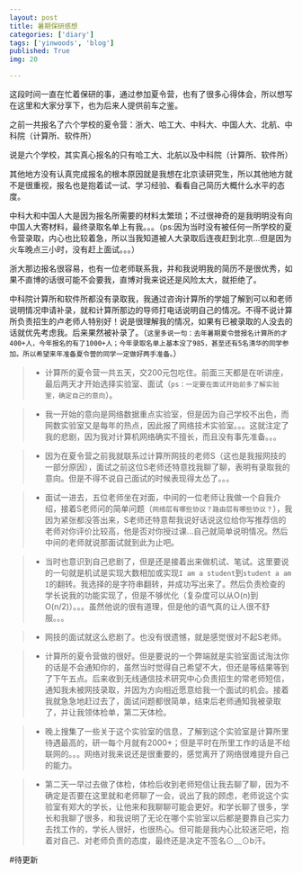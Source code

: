 ```yaml
---
layout: post
title: 暑期保研感想
categories: ['diary']
tags: ['yinwoods', 'blog']
published: True
img: 20

---
```


这段时间一直在忙着保研的事，通过参加夏令营，也有了很多心得体会，所以想写在这里和大家分享下，也为后来人提供前车之鉴。

之前一共报名了六个学校的夏令营：浙大、哈工大、中科大、中国人大、北航、中科院（计算所、软件所）

说是六个学校，其实真心报名的只有哈工大、北航以及中科院（计算所、软件所）

其他地方没有认真完成报名的根本原因就是我想在北京读研究生，所以其他地方就不是很重视，报名也是抱着试一试、学习经验、看看自己简历大概什么水平的态度。

中科大和中国人大是因为报名所需要的材料太繁琐；不过很神奇的是我明明没有向中国人大寄材料，最终录取名单上有我。。。（ps:因为当时没有被任何一所学校的夏令营录取，内心也比较着急，所以当我知道被人大录取后连夜赶到北京...但是因为火车晚点三小时，没有赶上面试。。。）

浙大那边报名很容易，也有一位老师联系我，并和我说明我的简历不是很优秀，如果不直博的话很可能不会要我，直博对我来说还是风险太大，就拒绝了。

中科院计算所和软件所都没有录取我，我通过咨询计算所的学姐了解到可以和老师说明情况申请补录，就和计算所那边的导师打电话说明自己的情况。不得不说计算所负责招生的卢老师人特别好！说是很理解我的情况，如果有已被录取的人没去的话就优先考虑我。后来果然被补录了。（`这里多说一句：去年暑期夏令营报名计算所的才400+人，今年报名的有了1000+人；今年录取名单上基本没了985，甚至还有5名清华的同学参加。所以希望来年准备夏令营的同学一定做好两手准备。`）

>	- 计算所的夏令营一共五天，交200元包吃住。前面三天都是在听讲座，最后两天才开始选择实验室、面试（`ps：一定要在面试开始前多了解实验室，确定自己的意向`）。

>	- 我一开始的意向是网络数据重点实验室，但是因为自己学校不出色，而网数实验室又是每年的热点，因此报了网络技术实验室。。。这就注定了我的悲剧，因为我对计算机网络确实不擅长，而且没有事先准备。。。

>	- 因为在夏令营之前我就联系过计算所网技的老师S（这也是我报网技的一部分原因），面试之前这位S老师还特意找我聊了聊，表明有录取我的意向。但是不得不说自己面试的时候表现得太怂了。。。

>	- 面试一进去，五位老师坐在对面，中间的一位老师让我做一个自我介绍，接着S老师问的简单问题（`网络层有哪些协议？路由层有哪些协议？`），我因为紧张都没答出来，S老师还特意帮我说好话说这位给你写推荐信的老师对你评价比较高，他是否对你授过课...自己就简单说明情况。然后中间的老师就说那面试就到此为止吧。

>	- 当时也意识到自己悲剧了，但是还是接着出来做机试、笔试。这里要说的一句就是机试是实现大数相加或实现`I am a student`到`student a am I`的翻转。我选择的是字符串翻转，并成功写出来了。然后负责检查的学长说我的功能实现了，但是不够优化（复杂度可以从O(n)到O(n/2)）。。。虽然他说的很有道理，但是他的语气真的让人很不舒服。。。

>	- 网技的面试就这么悲剧了。也没有很遗憾，就是感觉很对不起S老师。

>	- 计算所的夏令营做的很好。但是要说的一个弊端就是实验室面试淘汰你的话是不会通知你的，虽然当时觉得自己希望不大，但还是等结果等到了下午五点。后来收到无线通信技术研究中心负责招生的常老师短信，通知我未被网技录取，并因为方向相近愿意给我一个面试的机会。接着我就急急地赶过去了，面试问题都很简单，结束后老师通知我被录取了，并让我领体检单，第二天体检。

>	- 晚上搜集了一些关于这个实验室的信息，了解到这个实验室是计算所里待遇最高的，研一每个月就有2000+；但是平时在所里工作的话是不给联网的。。。网络对我来说还是很重要的，感觉离开了网络很难提升自己的能力。

>	- 第二天一早过去做了体检，体检后收到老师短信让我去聊了聊，因为不确定是否要在这里就和老师聊了一会，说出了我的顾虑，老师说这个实验室有郑大的学长，让他来和我聊聊可能会更好。和学长聊了很多，学长和我聊了很多，和我说明了无论在哪个实验室以后都是要靠自己实力去找工作的，学长人很好，也很热心。但可能是我内心比较迷茫吧，抱着对自己、对老师负责的态度，最终还是决定不签名⊙﹏⊙b汗。

#待更新
